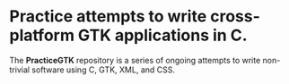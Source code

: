 <h1>Practice attempts to write cross-platform GTK applications in C.</h1>

<p>The <b>PracticeGTK</b> repository is a series of ongoing attempts to write non-trivial software using C, GTK, XML, and CSS.</p>
